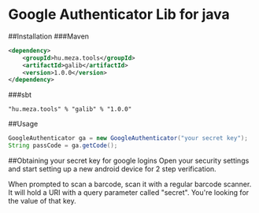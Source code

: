 Google Authenticator Lib for java
=================================

##Installation
###Maven
```xml
<dependency>
	<groupId>hu.meza.tools</groupId>
	<artifactId>galib</artifactId>
	<version>1.0.0</version>
</dependency>
```

###sbt
```
"hu.meza.tools" % "galib" % "1.0.0"
```

##Usage
```java
GoogleAuthenticator ga = new GoogleAuthenticator("your secret key");
String passCode = ga.getCode();
```

##Obtaining your secret key for google logins
Open your security settings and start setting up a new android device for 2 step verification.

When prompted to scan a barcode, scan it with a regular barcode scanner. It will hold a URI with a query
parameter called "secret". You're looking for the value of that key.
